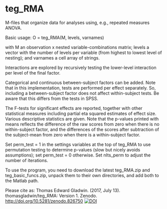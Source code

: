 # teg_RMA

M-files that organize data for analyses using, e.g., repeated measures ANOVA.

Basic usage: O = teg_RMA(M, levels, varnames)

with M an observation x nested variable-combinations matrix; levels a vector with the number of levels per variable (from highest to lowest level of nesting); and varnames a cell array of strings.

Interactions are explored by recursively testing the lower-level interaction per level of the final factor.

Categorical and continuous between-subject factors can be added. Note that in this implementation, tests are performed per effect separately. So, including a between-subject factor does not affect within-subject tests. Be aware that this differs from the tests in SPSS.

The F-tests for significant effects are reported, together with other statistical measures including partial eta squared estimates of effect size. Various descriptive statistics are given. Note that the p-values printed with means reflects the difference of the raw scores from zero when there is no within-subject factor, and the differences of the scores after subtraction of the subject-mean from zero when there is a within-subject factor.

Set perm_test = 1 in the settings variables at the top of teg_RMA to use permutation testing to determine p-values (slow but nicely avoids assumptions); set perm_test = 0 otherwise. Set nIts_perm to adjust the number of iterations. 

To use the program, you need to download the latest teg_RMA.zip and teg_basic_funcs.zip, unpack them to their own directories, and add both to the Matlab path.

Please cite as:
Thomas Edward Gladwin. (2017, July 13). thomasgladwin/teg_RMA: Version 1. Zenodo. http://doi.org/10.5281/zenodo.826750
<a href="https://doi.org/10.5281/zenodo.826750"><img src="https://zenodo.org/badge/DOI/10.5281/zenodo.826750.svg" alt="DOI"></a>
